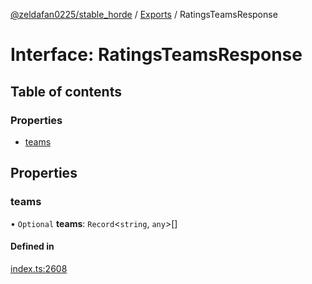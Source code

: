 [@zeldafan0225/stable_horde](../README.md) / [Exports](../modules.md) / RatingsTeamsResponse

# Interface: RatingsTeamsResponse

## Table of contents

### Properties

- [teams](RatingsTeamsResponse.md#teams)

## Properties

### teams

• `Optional` **teams**: `Record`<`string`, `any`\>[]

#### Defined in

[index.ts:2608](https://github.com/MrlolDev/stable_horde/blob/07c9e41/index.ts#L2608)
